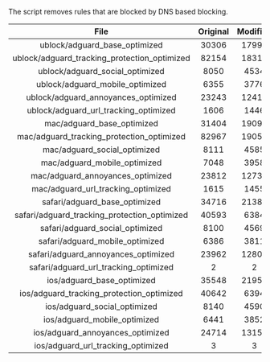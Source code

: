 The script removes rules that are blocked by DNS based blocking.


| File | Original | Modified |
|:----:|:-----:|:-----:|
| ublock/adguard_base_optimized | 30306 | 17992 |
| ublock/adguard_tracking_protection_optimized | 82154 | 18314 |
| ublock/adguard_social_optimized | 8050 | 4534 |
| ublock/adguard_mobile_optimized | 6355 | 3776 |
| ublock/adguard_annoyances_optimized | 23243 | 12412 |
| ublock/adguard_url_tracking_optimized | 1606 | 1446 |
| mac/adguard_base_optimized | 31404 | 19091 |
| mac/adguard_tracking_protection_optimized | 82967 | 19058 |
| mac/adguard_social_optimized | 8111 | 4585 |
| mac/adguard_mobile_optimized | 7048 | 3958 |
| mac/adguard_annoyances_optimized | 23812 | 12730 |
| mac/adguard_url_tracking_optimized | 1615 | 1455 |
| safari/adguard_base_optimized | 34716 | 21380 |
| safari/adguard_tracking_protection_optimized | 40593 | 6384 |
| safari/adguard_social_optimized | 8100 | 4569 |
| safari/adguard_mobile_optimized | 6386 | 3811 |
| safari/adguard_annoyances_optimized | 23962 | 12802 |
| safari/adguard_url_tracking_optimized | 2 | 2 |
| ios/adguard_base_optimized | 35548 | 21952 |
| ios/adguard_tracking_protection_optimized | 40642 | 6394 |
| ios/adguard_social_optimized | 8140 | 4590 |
| ios/adguard_mobile_optimized | 6441 | 3852 |
| ios/adguard_annoyances_optimized | 24714 | 13154 |
| ios/adguard_url_tracking_optimized | 3 | 3 |